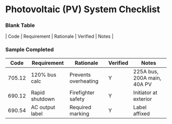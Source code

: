 # Photovoltaic (PV) System Checklist

### Blank Table
| Code | Requirement | Rationale | Verified | Notes |

### Sample Completed
| Code | Requirement | Rationale | Verified | Notes |
|------|-------------|-----------|----------|-------|
| 705.12 | 120% bus calc | Prevents overheating | Y | 225A bus, 200A main, 40A PV |
| 690.12 | Rapid shutdown | Firefighter safety | Y | Initiator at exterior |
| 690.54 | AC output label | Required marking | Y | Label affixed |
